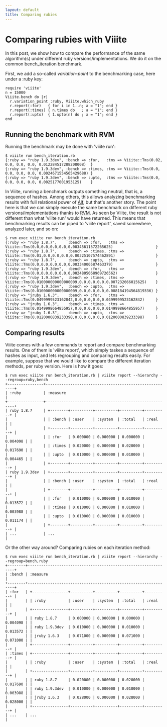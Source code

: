 ```yaml
---
layout: default
title: Comparing rubies
---
```

# Comparing rubies with Viiite

In this post, we show how to compare the performance of the same algorithm(s) under different ruby versions/implementations. We do it on the common bench_iteration benchmark.

First, we add a so-called *variation-point* to the benchmarking case, here under a :ruby key:

    require 'viiite'
    n = 15000
    Viiite.bench do |r|
      r.variation_point :ruby, Viiite.which_ruby
      r.report(:for)   { for i in 1..n; a = "1"; end }
      r.report(:times) { n.times do   ; a = "1"; end }
      r.report(:upto)  { 1.upto(n) do ; a = "1"; end }
    end

## Running the benchmark with RVM 

Running the benchmark may be done with 'viiite run':

    $ viiite run bench_iteration.rb
    {:ruby => "ruby 1.9.3dev", :bench => :for,   :tms => Viiite::Tms(0.02, 0.0, 0.0, 0.0, 0.012284517288208008)  }
    {:ruby => "ruby 1.9.3dev", :bench => :times, :tms => Viiite::Tms(0.0,  0.0, 0.0, 0.0, 0.0024671554565429688) }
    {:ruby => "ruby 1.9.3dev", :bench => :upto,  :tms => Viiite::Tms(0.0,  0.0, 0.0, 0.0, 0.0025177001953125)    }

In Viiite, running a benchmark outputs something neutral, that is, a sequence of hashes. Among others, this allows analyzing benchmarking results with full relational power of [Alf](http://blambeau.github.com/alf), but that's another story. The point here is that we can simply execute the same benchmark on different ruby versions/implementations thanks to [RVM](http://beginrescueend.com/rvm/install/). As seen by Viiite, the result is not different than what 'viiite run' would have returned. This means that benchmarking results can be piped to 'viiite report', saved somewhere, analyzed later, and so on:

    $ rvm exec viiite run bench_iteration.rb
    {:ruby => "ruby 1.8.7",     :bench => :for,   :tms => Viiite::Tms(0.0,0.0,0.0,0.0,0.00345611572265625)                   }
    {:ruby => "ruby 1.8.7",     :bench => :times, :tms => Viiite::Tms(0.01,0.0,0.0,0.0,0.00325107574462891)                  }
    {:ruby => "ruby 1.8.7",     :bench => :upto,  :tms => Viiite::Tms(0.0,0.0,0.0,0.0,0.00334000587463379)                   }
    {:ruby => "ruby 1.9.3dev",  :bench => :for,   :tms => Viiite::Tms(0.0,0.0,0.0,0.0,0.0024805068969726562)                 }
    {:ruby => "ruby 1.9.3dev",  :bench => :times, :tms => Viiite::Tms(0.010000000000000009,0.0,0.0,0.0,0.007232666015625)    }
    {:ruby => "ruby 1.9.3dev",  :bench => :upto,  :tms => Viiite::Tms(0.010000000000000009,0.0,0.0,0.0,0.008184194564819336) }
    {:ruby => "jruby 1.6.3",    :bench => :for,   :tms => Viiite::Tms(0.0499999523162842,0.0,0.0,0.0,0.0499999523162842)     }
    {:ruby => "jruby 1.6.3",    :bench => :times, :tms => Viiite::Tms(0.0149998664855957,0.0,0.0,0.0,0.0149998664855957)     }
    {:ruby => "jruby 1.6.3",    :bench => :upto,  :tms => Viiite::Tms(0.0120000839233398,0.0,0.0,0.0,0.0120000839233398)     }

## Comparing results

Viiite comes with a few commands to report and compare benchmarking results. One of them is 'viiite report', which simply taskes a sequence of hashes as input, and lets regrouping and comparing results easily. For example, suppose that we would like to compare the different iteration methods, per ruby version. Here is how it goes:

    $ rvm exec viiite run bench_iteration.rb | viiite report --hierarchy --regroup=ruby,bench
    +----------------+--------------------------------------------------------+
    | :ruby          | :measure                                               |
    +----------------+--------------------------------------------------------+
    | ruby 1.8.7     | +--------+----------+----------+----------+----------+ |
    |                | | :bench | :user    | :system  | :total   | :real    | |
    |                | +--------+----------+----------+----------+----------+ |
    |                | | :for   | 0.000000 | 0.000000 | 0.000000 | 0.004098 | |
    |                | | :times | 0.020000 | 0.000000 | 0.020000 | 0.017690 | |
    |                | | :upto  | 0.010000 | 0.000000 | 0.010000 | 0.004465 | |
    |                | +--------+----------+----------+----------+----------+ |
    | ruby 1.9.3dev  | +--------+----------+----------+----------+----------+ |
    |                | | :bench | :user    | :system  | :total   | :real    | |
    |                | +--------+----------+----------+----------+----------+ |
    |                | | :for   | 0.010000 | 0.000000 | 0.010000 | 0.013572 | |
    |                | | :times | 0.010000 | 0.000000 | 0.010000 | 0.003988 | |
    |                | | :upto  | 0.010000 | 0.000000 | 0.010000 | 0.011174 | |
    |                | +--------+----------+----------+----------+----------+ |
    | ...            | ...                                                    |

Or the other way around? Comparing rubies on each iteration method:

    $ rvm exec viiite run bench_iteration.rb | viiite report --hierarchy --regroup=bench,ruby
    +--------+----------------------------------------------------------------+
    | :bench | :measure                                                       |
    +--------+----------------------------------------------------------------+
    | :for   | +----------------+----------+----------+----------+----------+ |
    |        | | :ruby          | :user    | :system  | :total   | :real    | |
    |        | +----------------+----------+----------+----------+----------+ |
    |        | | ruby 1.8.7     | 0.000000 | 0.000000 | 0.000000 | 0.004098 | |
    |        | | ruby 1.9.3dev  | 0.010000 | 0.000000 | 0.010000 | 0.013572 | |
    |        | | jruby 1.6.3    | 0.071000 | 0.000000 | 0.071000 | 0.071000 | |
    |        | +----------------+----------+----------+----------+----------+ |
    | :times | +----------------+----------+----------+----------+----------+ |
    |        | | :ruby          | :user    | :system  | :total   | :real    | |
    |        | +----------------+----------+----------+----------+----------+ |
    |        | | ruby 1.8.7     | 0.020000 | 0.000000 | 0.020000 | 0.017690 | |
    |        | | ruby 1.9.3dev  | 0.010000 | 0.000000 | 0.010000 | 0.003988 | |
    |        | | jruby 1.6.3    | 0.028000 | 0.000000 | 0.028000 | 0.028000 | |
    |        | +----------------+----------+----------+----------+----------+ |
    | ...    | ...                                                            |

